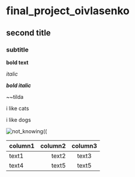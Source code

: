 # final_project_oivlasenko

## second title

### subtitle

 **bold text**
 
 *italic*
 
 **_bold italic_**
 
 ~~tilda
 
 i like cats
 
 i like dogs
 
![not_knowing((](https://sun9-63.userapi.com/kosKIc1Z2QYwQhYFAWIUuKSq8iKegy3v08aT6w/qQM4DPtwMVU.jpg)

column1 | column2 | column3
:---- | ----: | :----:
text1 | text2 | text3
text4 | text5 | text5
